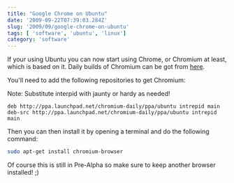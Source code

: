 ```yaml
---
title: "Google Chrome on Ubuntu"
date: '2009-09-22T07:39:03.284Z'
slug: '2009/09/google-chrome-on-ubuntu'
tags: [ 'software', 'ubuntu', 'linux']
category: 'software'
---
```

If your using Ubuntu you can now start using Chrome, or Chromium at least, which is based on it. Daily builds of Chromium can be got from [here](https://launchpad.net/~chromium-daily/+archive/ubuntu/ppa).

You'll need to add the following repositories to get Chromium:

Note: Substitute interpid with jaunty or hardy as needed!
```text
deb http://ppa.launchpad.net/chromium-daily/ppa/ubuntu intrepid main
deb-src http://ppa.launchpad.net/chromium-daily/ppa/ubuntu intrepid main
```
Then you can then install it by opening a terminal and do the following command:
```bash
sudo apt-get install chromium-browser
```
Of course this is still in Pre-Alpha so make sure to keep another browser installed! ;)